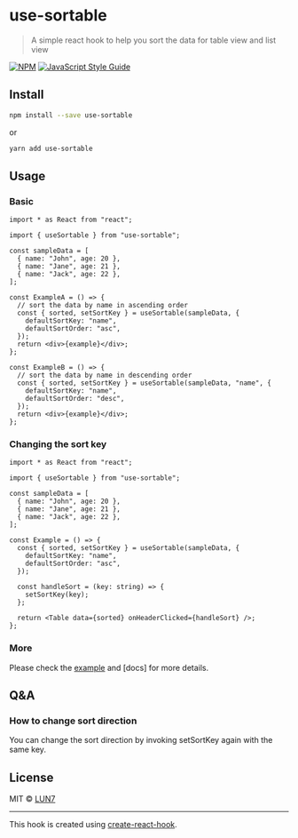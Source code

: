 # use-sortable

> A simple react hook to help you sort the data for table view and list view

[![NPM](https://img.shields.io/npm/v/use-sortable.svg)](https://www.npmjs.com/package/@lun7/use-sortable) [![JavaScript Style Guide](https://img.shields.io/badge/code_style-standard-brightgreen.svg)](https://standardjs.com)

## Install

```bash
npm install --save use-sortable
```

or

```bash
yarn add use-sortable
```

## Usage

### Basic

```tsx
import * as React from "react";

import { useSortable } from "use-sortable";

const sampleData = [
  { name: "John", age: 20 },
  { name: "Jane", age: 21 },
  { name: "Jack", age: 22 },
];

const ExampleA = () => {
  // sort the data by name in ascending order
  const { sorted, setSortKey } = useSortable(sampleData, {
    defaultSortKey: "name",
    defaultSortOrder: "asc",
  });
  return <div>{example}</div>;
};

const ExampleB = () => {
  // sort the data by name in descending order
  const { sorted, setSortKey } = useSortable(sampleData, "name", {
    defaultSortKey: "name",
    defaultSortOrder: "desc",
  });
  return <div>{example}</div>;
};
```

### Changing the sort key

```tsx
import * as React from "react";

import { useSortable } from "use-sortable";

const sampleData = [
  { name: "John", age: 20 },
  { name: "Jane", age: 21 },
  { name: "Jack", age: 22 },
];

const Example = () => {
  const { sorted, setSortKey } = useSortable(sampleData, {
    defaultSortKey: "name",
    defaultSortOrder: "asc",
  });

  const handleSort = (key: string) => {
    setSortKey(key);
  };

  return <Table data={sorted} onHeaderClicked={handleSort} />;
};
```

### More

Please check the [example](https://github.com/LUN7/use-sortable/example) and [docs] for more details.

## Q&A

### How to change sort direction

You can change the sort direction by invoking setSortKey again with the same key.

## License

MIT © [LUN7](https://github.com/LUN7)

---

This hook is created using [create-react-hook](https://github.com/hermanya/create-react-hook).
